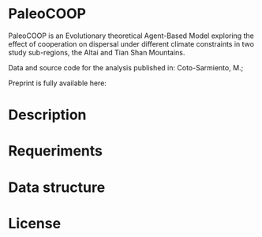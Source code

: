 # PaleoCOOP

PaleoCOOP is an Evolutionary theoretical Agent-Based Model exploring the effect of cooperation on dispersal under different climate constraints in two study sub-regions, the Altai and Tian Shan Mountains. 

Data and source code for the analysis published in:
Coto-Sarmiento, M.; 

Preprint is fully available here:



# Description
# Requeriments
# Data structure
# License
